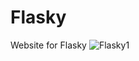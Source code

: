 # Flasky
Website for Flasky
![Flasky1](https://github.com/cyberraf/Flasky/assets/92124752/ef9a0e10-dc77-4a15-a6f9-cdfaa3e3290a)
